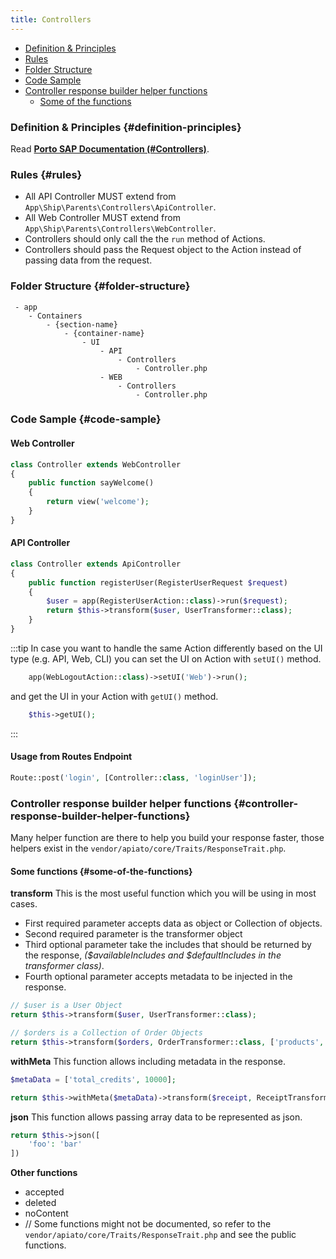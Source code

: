 ```yaml
---
title: Controllers
---
```


- [Definition & Principles](#definition-principles)
- [Rules](#rules)
- [Folder Structure](#folder-structure)
- [Code Sample](#code-sample)
- [Controller response builder helper functions](#controller-response-builder-helper-functions)
  - [Some of the functions](#some-of-the-functions)

### Definition & Principles {#definition-principles}

Read [**Porto SAP Documentation (#Controllers)**](https://github.com/Mahmoudz/Porto#Controllers).

### Rules {#rules}

- All API Controller MUST extend from `App\Ship\Parents\Controllers\ApiController`.
- All Web Controller MUST extend from `App\Ship\Parents\Controllers\WebController`.
- Controllers should only call the the `run` method of Actions.
- Controllers should pass the Request object to the Action instead of passing data from the request.

### Folder Structure {#folder-structure}

```
 - app
    - Containers
        - {section-name}
            - {container-name}
                - UI
                    - API
                        - Controllers
                            - Controller.php
                    - WEB
                        - Controllers
                            - Controller.php
```

### Code Sample {#code-sample}

#### Web Controller

```php
class Controller extends WebController
{
    public function sayWelcome()
    {
        return view('welcome');
    }
}
```

#### API Controller

```php
class Controller extends ApiController
{
    public function registerUser(RegisterUserRequest $request)
    {
        $user = app(RegisterUserAction::class)->run($request);
        return $this->transform($user, UserTransformer::class);
    }
}
```

:::tip
In case you want to handle the same Action differently based on the UI type (e.g. API, Web, CLI) you can set the
UI on Action with `setUI()` method.

```php
    app(WebLogoutAction::class)->setUI('Web')->run();
```

and get the UI in your Action with `getUI()` method.

```php
    $this->getUI();
```
:::

#### Usage from Routes Endpoint

```php
Route::post('login', [Controller::class, 'loginUser']);
```

### Controller response builder helper functions {#controller-response-builder-helper-functions}

Many helper function are there to help you build your response faster, those helpers exist in
the `vendor/apiato/core/Traits/ResponseTrait.php`.

#### Some functions {#some-of-the-functions}

**transform**
This is the most useful function which you will be using in most cases.

- First required parameter accepts data as object or Collection of objects.
- Second required parameter is the transformer object
- Third optional parameter take the includes that should be returned by the response, _($availableIncludes and
  $defaultIncludes in the transformer class)_.
- Fourth optional parameter accepts metadata to be injected in the response.

```php
// $user is a User Object
return $this->transform($user, UserTransformer::class);

// $orders is a Collection of Order Objects
return $this->transform($orders, OrderTransformer::class, ['products', 'recipients', 'store', 'invoice']);
```

**withMeta**
This function allows including metadata in the response.

```php
$metaData = ['total_credits', 10000];

return $this->withMeta($metaData)->transform($receipt, ReceiptTransformer::class);
```

**json**
This function allows passing array data to be represented as json.

```php
return $this->json([
    'foo': 'bar'
])
```

**Other functions**

- accepted
- deleted
- noContent
- // Some functions might not be documented, so refer to the `vendor/apiato/core/Traits/ResponseTrait.php` and see the
  public functions.
